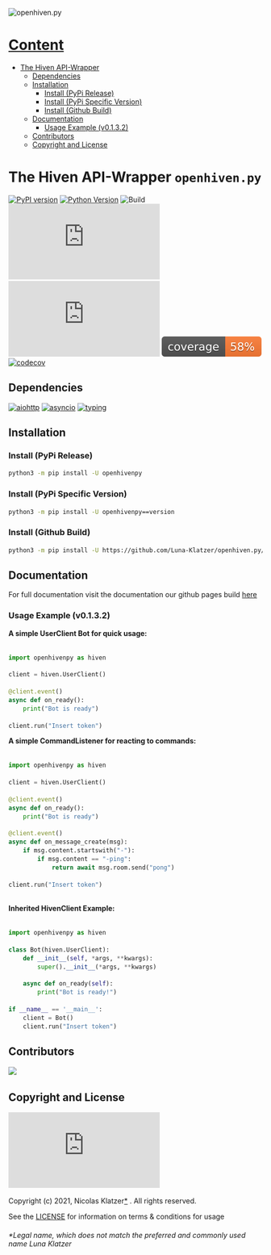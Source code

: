 ![openhiven.py](https://socialify.git.ci/Luna-Klatzer/openhiven.py/image?description=1&font=Source%20Code%20Pro&forks=1&issues=1&language=1&logo=https%3A%2F%2Fraw.githubusercontent.com%2FLuna-Klatzer%2Fdocs_openhiven.py%2Fmain%2Fdocs%2Fassets%2Fimages%2Fopenhivenpy.png&owner=1&pattern=Floating%20Cogs&pulls=1&stargazers=1&theme=Light)

# [Content](#content)

- [The Hiven API-Wrapper](#the-hiven-api-wrapper-openhivenpy)
    - [Dependencies](#dependencies)
    - [Installation](#installation)
        - [Install (PyPi Release)](#install-pypi-release)
        - [Install (PyPi Specific Version)](#install-pypi-specific-version)
        - [Install (Github Build)](#install-github-build)
    - [Documentation](#documentation)
        - [Usage Example (v0.1.3.2)](#usage-example-v0132)
    - [Contributors](#contributors)
    - [Copyright and License](#copyright-and-license)

# The Hiven API-Wrapper `openhiven.py`

<p align="center">

[![PyPI version](https://badge.fury.io/py/openhivenpy.svg)](https://badge.fury.io/py/openhivenpy)
[![Python Version](https://img.shields.io/badge/python->=3.7-blue?logo=python)](https://python.org)
![Build](https://img.shields.io/github/workflow/status/Luna-Klatzer/openhiven.py/CodeQL?logo=github)
![Lines of Code](https://img.shields.io/tokei/lines/github/Luna-Klatzer/openhiven.py)
[![License](https://img.shields.io/github/license/Luna-Klatzer/openhiven.py)](https://github.com/Luna-Klatzer/openhiven.py/blob/main/LICENSE)
![Coverage](./pytest/coverage.svg)
[![codecov](https://codecov.io/gh/Luna-Klatzer/openhiven.py/branch/main/graph/badge.svg?token=36ADSJZ6F3)](https://codecov.io/gh/Luna-Klatzer/openhiven.py)

</p>

## Dependencies

[![aiohttp](https://img.shields.io/github/pipenv/locked/dependency-version/Luna-Klatzer/openhiven.py/aiohttp/main)](https://docs.aiohttp.org/en/stable/)
[![asyncio](https://img.shields.io/github/pipenv/locked/dependency-version/Luna-Klatzer/openhiven.py/asyncio/main)](https://docs.python.org/3/library/asyncio.html)
[![typing](https://img.shields.io/github/pipenv/locked/dependency-version/Luna-Klatzer/openhiven.py/typing/main)](https://docs.python.org/3/library/typing.html)

## Installation
### Install (PyPi Release)

```bash
python3 -m pip install -U openhivenpy
```

### Install (PyPi Specific Version)

```bash
python3 -m pip install -U openhivenpy==version
```

### Install (Github Build)
```bash
python3 -m pip install -U https://github.com/Luna-Klatzer/openhiven.py/archive/main.zip
```

## Documentation

For full documentation visit the documentation our github pages build
[here](https://Luna-Klatzer.github.io/docs_openhiven.py/)


### Usage Example (v0.1.3.2)

**A simple UserClient Bot for quick usage:**

```python

import openhivenpy as hiven

client = hiven.UserClient()

@client.event()
async def on_ready():
    print("Bot is ready")

client.run("Insert token")

```

**A simple CommandListener for reacting to commands:**

```python 

import openhivenpy as hiven

client = hiven.UserClient()

@client.event()
async def on_ready():
    print("Bot is ready")

@client.event()
async def on_message_create(msg):
    if msg.content.startswith("-"):
        if msg.content == "-ping":
            return await msg.room.send("pong")

client.run("Insert token")
 
```

**Inherited HivenClient Example:**

```python 

import openhivenpy as hiven

class Bot(hiven.UserClient):
    def __init__(self, *args, **kwargs):
        super().__init__(*args, **kwargs)

    async def on_ready(self):
        print("Bot is ready!")

if __name__ == '__main__':
    client = Bot()
    client.run("Insert token")

```

## Contributors

<a href="https://github.com/Nicolas-Klatzer/openhiven.py/graphs/contributors"><image src="https://contributors-img.web.app/image?repo=Nicolas-Klatzer/openhiven.py"></a>

## Copyright and License

![License](https://img.shields.io/github/license/Luna-Klatzer/openhiven.py?color=cyan)

Copyright (c) 2021, Nicolas
Klatzer[*](#legal-name-which-does-not-match-the-preferred-and-commonly-used-name-luna-klatzer)
. All rights reserved.

See the [LICENSE](./LICENSE) for information on terms & conditions for usage

###### *Legal name, which does not match the preferred and commonly used name Luna Klatzer
